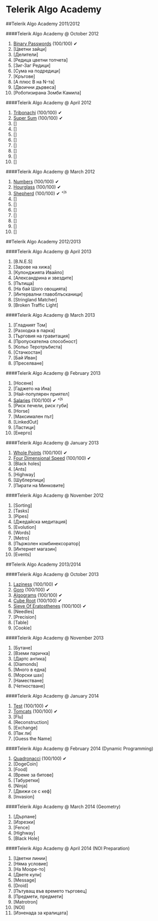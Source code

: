 Telerik Algo Academy
====================

##Telerik Algo Academy 2011/2012

####Telerik Algo Academy @ October 2012
01. [Binary Passwords]() (100/100) ✔
02. [Цветни зайци]
03. [Делители]
04. [Редица цветни топчета]
05. [Зиг-Заг Редици]
06. [Сума на подредици]
07. [Кръгове]
08. [A плюс B на N-та]
09. [Двоични дървеса]
10. [Роботизирана Зомби Камила]

####Telerik Algo Academy @ April 2012
01. [Tribonachi]() (100/100) ✔
02. [Super Sum]() (100/100) ✔
03. []
04. []
05. []
06. []
07. []
08. []
09. []
10. []

####Telerik Algo Academy @ March 2012
01. [Numbers]() (100/100) ✔
02. [Hourglass]() (100/100) ✔
03. [Shepherd]() (100/100) ✔ <sup>+js</sup>
04. []
05. []
06. []
07. []
08. []
09. []
10. []


##Telerik Algo Academy 2012/2013

####Telerik Algo Academy @ April 2013
01. [B.N.E.S]
02. [Зарове на хижа]
03. [Купонджията Ивайло]
04. [Александрина и звездите]
05. [Пътища]
06. [На бай Шого овощията]
07. [Интервални главоблъсканици]
08. [Stringland Matcher]
09. [Broken Traffic Light]

####Telerik Algo Academy @ March 2013
01. [Гладният Том]
02. [Разходка в парка]
03. [Търговия на гравитация]
04. [Пропускателна способност]
05. [Кольо Теротръбиста]
06. [Стачкостан]
07. [Бай Иван]
08. [Преселване]

####Telerik Algo Academy @ February 2013
01. [Носене]
02. [Гаджето на Ина]
03. [Най-популярен приятел]
04. [Salaries]() (100/100) ✔ <sup>+js</sup>
05. [Риск печели, риск губи]
06. [Horse]
07. [Максимален път]
08. [LinkedOut]
09. [Ластици]
10. [Енерго]

####Telerik Algo Academy @ January 2013
01. [Whole Points]() (100/100) ✔
02. [Four Dimensional Speed]() (100/100) ✔
03. [Black holes]
04. [Ants]
05. [Highway]
06. [Шублерпици]
07. [Пирати на Минковите]

####Telerik Algo Academy @ November 2012
01. [Sorting]
02. [Tasks]
03. [Pipes]
04. [Джедайска медитация]
05. [Evolution]
06. [Words]
07. [Metro]
08. [Пържолен комбинексоратор]
09. [Интернет магазин]
10. [Events]


##Telerik Algo Academy 2013/2014

####Telerik Algo Academy @ October 2013
01. [Laziness]() (100/100) ✔
02. [Goro]() (100/100) ✔
03. [Algograms]() (100/100) ✔
04. [Cube Root]() (100/100) ✔
05. [Sieve Of Eratosthenes]() (100/100) ✔
06. [Needles]
07. [Precision]
08. [Table]
09. [Cookie]

####Telerik Algo Academy @ November 2013
01. [Бутане]
02. [Вземи паричка]
03. [Дартс антика]
04. [Diamonds]
05. [Много в една]
06. [Морски шах]
07. [Наместване]
08. [Четностване]

####Telerik Algo Academy @ January 2014
01. [Test]() (100/100) ✔
02. [Tomcats]() (100/100) ✔
03. [Flu]
04. [Reconstruction]
05. [Exchange]
06. [Пак ли]
07. [Guess the Name]

####Telerik Algo Academy @ February 2014 (Dynamic Programming)
01. [Quadronacci]() (100/100) ✔
02. [DogeCoin]
03. [Food]
04. [Време за битове]
05. [Табуретки]
06. [Ninja]
07. [Движи се с кеф]
08. [Invasion]

####Telerik Algo Academy @ March 2014 (Geometry)
01. [Дърпане]
02. [Изрезки]
03. [Fence]
04. [Highway]
05. [Black Hole]

####Telerik Algo Academy @ April 2014 (NOI Preparation)
01. [Цветни линии]
02. [Няма условие]
03. [На Мооре-то]
04. [Двете кули]
05. [Message]
06. [Droid]
07. [Пътуващ във времето търговец]
08. [Предмети, предмети]
09. [Matrotron]
10. [NOI]
11. [Изненада за кралицата]
